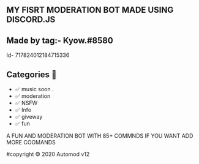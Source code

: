 ## MY FISRT MODERATION BOT MADE USING DISCORD.JS 
## Made by tag:- Kyow.#8580
Id- 717824012184715336
## Categories 📑


- ✅ music soon .
- ✅ moderation
- ✅ NSFW 
- ✅ Info
- ✅ giveway
- ✅ fun

A FUN AND MODERATION BOT WITH 85+ COMMNDS 
IF YOU WANT ADD MORE COOMANDS


#copyright ©️ 2020 Automod v12
